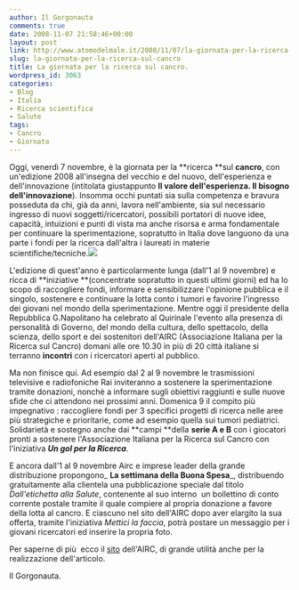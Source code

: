 ```yaml
---
author: Il Gorgonauta
comments: true
date: 2008-11-07 21:58:46+00:00
layout: post
link: http://www.atomodelmale.it/2008/11/07/la-giornata-per-la-ricerca-sul-cancro/
slug: la-giornata-per-la-ricerca-sul-cancro
title: La giornata per la ricerca sul cancro.
wordpress_id: 3063
categories:
- Blog
- Italia
- Ricerca scientifica
- Salute
tags:
- Cancro
- Giornata
---
```


Oggi, venerdì 7 novembre, è la giornata per la **ricerca **sul **cancro**, con un'edizione 2008 all'insegna del vecchio e del nuovo, dell'esperienza e dell'innovazione (intitolata giustappunto **Il valore dell'esperienza. Il bisogno dell'innovazione**). Insomma occhi puntati sia sulla competenza e bravura posseduta da chi, già da anni, lavora nell'ambiente, sia sul necessario ingresso di nuovi soggetti/ricercatori, possibili portatori di nuove idee, capacità, intuizioni e punti di vista ma anche risorsa e arma fondamentale per continuare la sperimentazione, sopratutto in Italia dove languono da una parte i fondi per la ricerca dall'altra i laureati in materie scientifiche/tecniche.![](http://www.atomodelmale.it/wp-content/uploads/2008/11/ricerca-300x201.jpg)

L'edizione di quest'anno è particolarmente lunga (dall'1 al 9 novembre) e ricca di **iniziative **(concentrate sopratutto in questi ultimi giorni) ed ha lo scopo di raccogliere fondi, informare e sensibilizzare l'opinione pubblica e il singolo, sostenere e continuare la lotta conto i tumori e favorire l'ingresso dei giovani nel mondo della sperimentazione. Mentre oggi il presidente della Repubblica G.Napolitano ha celebrato al Quirinale l'evento alla presenza di personalità di Governo, del mondo della cultura, dello spettacolo, della scienza, dello sport e dei sostenitori dell'AIRC (Associazione Italiana per la Ricerca sul Cancro) domani alle ore 10.30 in più di 20 città italiane si terranno **incontri** con i ricercatori aperti al pubblico.

<!-- more -->


Ma non finisce qui. Ad esempio dal 2 al 9 novembre le trasmissioni televisive e radiofoniche Rai inviteranno a sostenere la sperimentazione tramite donazioni, nonchè a informare sugli obiettivi raggiunti e sulle nuove sfide che ci attendono nei prossimi anni. Domenica 9 il compito più impegnativo : raccogliere fondi per 3 specifici progetti di ricerca nelle aree più strategiche e prioritarie, come ad esempio quella sui tumori pediatrici. Solidarietà e sostegno anche dai **campi **della **serie A **e** B** con i giocatori pronti a sostenere l'Associazione Italiana per la Ricerca sul Cancro con l'iniziativa **_Un gol per la Ricerca_**.

E ancora dall'1 al 9 novembre Airc e imprese leader della grande distribuzione propongono_ **La settimana della Buona Spesa**_, distribuendo gratuitamente alla clientela una pubblicazione speciale dal titolo _Dall'etichetta alla Salute_, contenente al suo interno  un bollettino di conto corrente postale tramite il quale compiere al propria donazione a favore della lotta al cancro. E ciascuno nel sito dell'AIRC dopo aver elargito la sua offerta, tramite l'iniziativa _Mettici la faccia_, potrà postare un messaggio per i giovani ricercatori ed inserire la propria foto.

Per saperne di più  ecco il [sito](http://www.airc.it/index.asp) dell'AIRC, di grande utilità anche per la realizzazione dell'articolo.

Il Gorgonauta.

